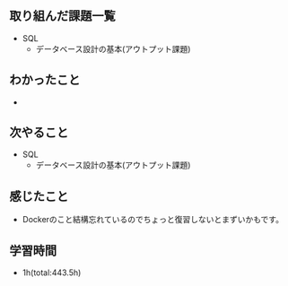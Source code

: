 ## 取り組んだ課題一覧
- SQL
  - データベース設計の基本(アウトプット課題)

## わかったこと
- 
 
## 次やること
- SQL
  - データベース設計の基本(アウトプット課題)

## 感じたこと
- Dockerのこと結構忘れているのでちょっと復習しないとまずいかもです。

## 学習時間
- 1h(total:443.5h)

